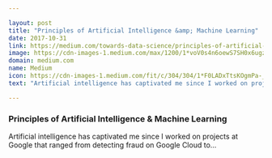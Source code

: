 ```yaml
---

layout: post
title: "Principles of Artificial Intelligence &amp; Machine Learning"
date: 2017-10-31
link: https://medium.com/towards-data-science/principles-of-artificial-intelligence-machine-learning-122be27d33a4?source=rss------machine_learning-5
image: https://cdn-images-1.medium.com/max/1200/1*voV0s4n6oewS7SH0x6ugzQ.jpeg
domain: medium.com
name: Medium
icon: https://cdn-images-1.medium.com/fit/c/304/304/1*F0LADxTtsKOgmPa-_7iUEQ.jpeg
text: "Artificial intelligence has captivated me since I worked on projects at Google that ranged from detecting fraud on Google Cloud to…"

---
```


### Principles of Artificial Intelligence &amp; Machine Learning

Artificial intelligence has captivated me since I worked on projects at Google that ranged from detecting fraud on Google Cloud to…